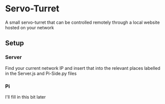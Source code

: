 # Servo-Turret
A small servo-turret that can be controlled remotely through a local website hosted on your network

## Setup
### Server
Find your current network IP and insert that into the relevant places labelled in the Server.js and Pi-Side.py files

### Pi
I'll fill in this bit later

